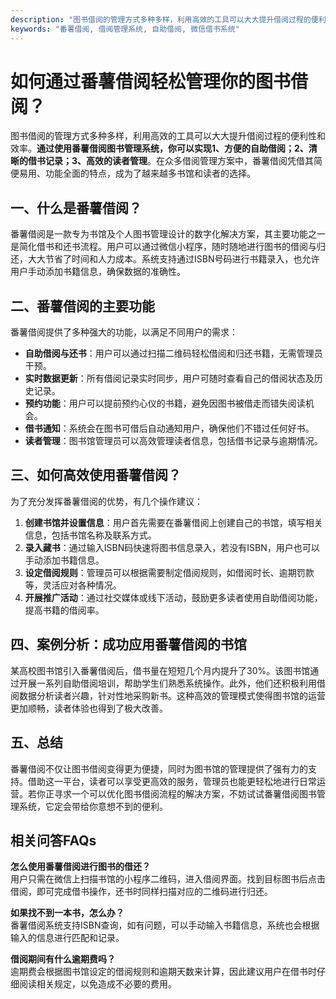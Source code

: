 ```yaml
---
description: "图书借阅的管理方式多种多样，利用高效的工具可以大大提升借阅过程的便利性和效率。**通过使用番薯借阅图书管理系统，你可以实现1、方便的自助借阅；2、清晰的借书记录；3、高效的读者管理**。在众多借阅管理方案中，番薯借阅凭借其简便易用、功能全面的特点，成为了越来越多书馆和读者的选择。"
keywords: "番薯借阅, 借阅管理系统, 自助借阅, 微信借书系统"
---
```

# 如何通过番薯借阅轻松管理你的图书借阅？

图书借阅的管理方式多种多样，利用高效的工具可以大大提升借阅过程的便利性和效率。**通过使用番薯借阅图书管理系统，你可以实现1、方便的自助借阅；2、清晰的借书记录；3、高效的读者管理**。在众多借阅管理方案中，番薯借阅凭借其简便易用、功能全面的特点，成为了越来越多书馆和读者的选择。

## 一、什么是番薯借阅？

番薯借阅是一款专为书馆及个人图书管理设计的数字化解决方案，其主要功能之一是简化借书和还书流程。用户可以通过微信小程序，随时随地进行图书的借阅与归还，大大节省了时间和人力成本。系统支持通过ISBN号码进行书籍录入，也允许用户手动添加书籍信息，确保数据的准确性。

## 二、番薯借阅的主要功能

番薯借阅提供了多种强大的功能，以满足不同用户的需求：

- **自助借阅与还书**：用户可以通过扫描二维码轻松借阅和归还书籍，无需管理员干预。
- **实时数据更新**：所有借阅记录实时同步，用户可随时查看自己的借阅状态及历史记录。
- **预约功能**：用户可以提前预约心仪的书籍，避免因图书被借走而错失阅读机会。
- **借书通知**：系统会在图书可借后自动通知用户，确保他们不错过任何好书。
- **读者管理**：图书馆管理员可以高效管理读者信息，包括借书记录与逾期情况。

## 三、如何高效使用番薯借阅？

为了充分发挥番薯借阅的优势，有几个操作建议：

1. **创建书馆并设置信息**：用户首先需要在番薯借阅上创建自己的书馆，填写相关信息，包括书馆名称及联系方式。
2. **录入藏书**：通过输入ISBN码快速将图书信息录入，若没有ISBN，用户也可以手动添加书籍信息。
3. **设定借阅规则**：管理员可以根据需要制定借阅规则，如借阅时长、逾期罚款等，灵活应对各种情况。
4. **开展推广活动**：通过社交媒体或线下活动，鼓励更多读者使用自助借阅功能，提高书籍的借阅率。

## 四、案例分析：成功应用番薯借阅的书馆

某高校图书馆引入番薯借阅后，借书量在短短几个月内提升了30%。该图书馆通过开展一系列自助借阅培训，帮助学生们熟悉系统操作。此外，他们还积极利用借阅数据分析读者兴趣，针对性地采购新书。这种高效的管理模式使得图书馆的运营更加顺畅，读者体验也得到了极大改善。

## 五、总结

番薯借阅不仅让图书借阅变得更为便捷，同时为图书馆的管理提供了强有力的支持。借助这一平台，读者可以享受更高效的服务，管理员也能更轻松地进行日常运营。若你正寻求一个可以优化图书借阅流程的解决方案，不妨试试番薯借阅图书管理系统，它定会带给你意想不到的便利。

## 相关问答FAQs

**怎么使用番薯借阅进行图书的借还？**  
用户只需在微信上扫描书馆的小程序二维码，进入借阅界面。找到目标图书后点击借阅，即可完成借书操作，还书时同样扫描对应的二维码进行归还。

**如果找不到一本书，怎么办？**  
番薯借阅系统支持ISBN查询，如有问题，可以手动输入书籍信息，系统也会根据输入的信息进行匹配和记录。

**借阅期间有什么逾期费吗？**  
逾期费会根据图书馆设定的借阅规则和逾期天数来计算，因此建议用户在借书时仔细阅读相关规定，以免造成不必要的费用。
